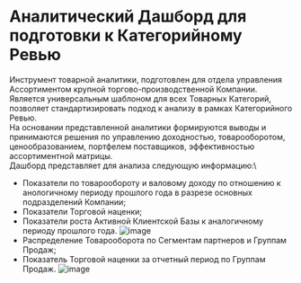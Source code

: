 # Аналитический Дашборд для подготовки к Категорийному Ревью
Инструмент товарной аналитики, подготовлен для отдела управления Ассортиментом крупной торгово-производственной  Компании.
Является универсальным шаблоном для всех Товарных Категорий, позволяет стандартизировать подход к анализу в рамках Категорийного Ревью.\
На основании представленной аналитики формируются выводы и принимаются решения по управлению доходностью, товарооборотом, ценообразованием, портфелем поставщиков, эффективностью ассортиментной матрицы.\
Дашборд представляет для анализа следующую информацию:\
- Показатели по товарообороту и валовому доходу по отношению к анологичному периоду прошлого года в разрезе основных подразделений Компании;
- Показатели Торговой наценки;
- Показатели роста Активной Клиентской Базы к аналогичному периоду прошлого года.
![image](https://github.com/VyacheslavGusev/Category_Review/assets/117516863/456819f0-be73-4bcd-9826-e394b9528c5a)
- Распределение Товарооборота по Сегментам партнеров и Группам Продаж;
- Показатель Торговой наценки за отчетный период по Группам Продаж.
![image](https://github.com/VyacheslavGusev/Category_Review/assets/117516863/166ceac4-28ba-45d3-af70-5d2cd5a6e102)





